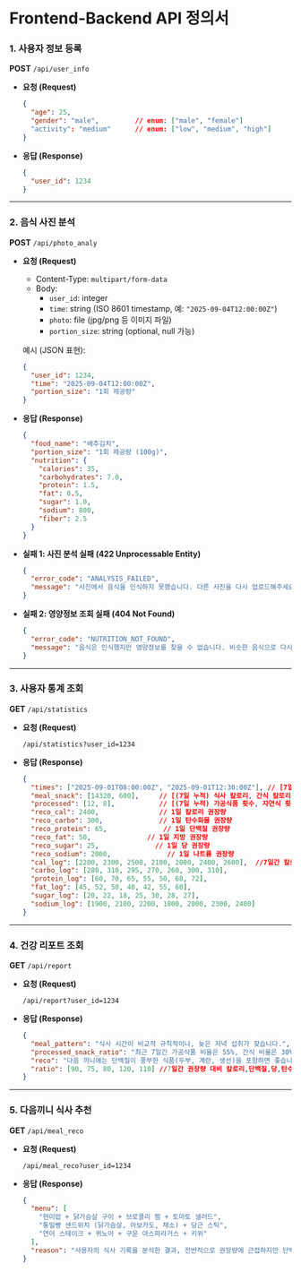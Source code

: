 # Frontend-Backend API 정의서

### 1. 사용자 정보 등록

**POST** `/api/user_info`

- **요청 (Request)**
    
    ```json
    {
      "age": 25,
      "gender": "male",         // enum: ["male", "female"]
      "activity": "medium"      // enum: ["low", "medium", "high"]
    }
    
    ```
    
- **응답 (Response)**
    
    ```json
    {
      "user_id": 1234
    }
    ```
    

---

### 2. 음식 사진 분석

**POST** `/api/photo_analy`

- **요청 (Request)**
    - Content-Type: `multipart/form-data`
    - Body:
        - `user_id`: integer
        - `time`: string (ISO 8601 timestamp, 예: `"2025-09-04T12:00:00Z"`)
        - `photo`: file (jpg/png 등 이미지 파일)
        - `portion_size`: string (optional, null 가능)
    
    예시 (JSON 표현):
    
    ```json
    {
      "user_id": 1234,
      "time": "2025-09-04T12:00:00Z",
      "portion_size": "1회 제공량"
    }
    ```
    
- **응답 (Response)**
    
    ```json
    {
      "food_name": "배추김치",
      "portion_size": "1회 제공량 (100g)",
      "nutrition": {
        "calories": 35,
        "carbohydrates": 7.0,
        "protein": 1.5,
        "fat": 0.5,
        "sugar": 1.0,
        "sodium": 800,
        "fiber": 2.5
      }
    }
    
    ```
    
- **실패 1: 사진 분석 실패 (422 Unprocessable Entity)**
    
    ```json
    {
      "error_code": "ANALYSIS_FAILED",
      "message": "사진에서 음식을 인식하지 못했습니다. 다른 사진을 다시 업로드해주세요."
    }
    ```
    
- **실패 2: 영양정보 조회 실패 (404 Not Found)**
    
    ```json
    {
      "error_code": "NUTRITION_NOT_FOUND",
      "message": "음식은 인식했지만 영양정보를 찾을 수 없습니다. 비슷한 음식으로 다시 시도해주세요."
    }
    ```
    

---

### 3. 사용자 통계 조회

**GET** `/api/statistics`

- **요청 (Request)**
    
    ```
    /api/statistics?user_id=1234
    
    ```
    
- **응답 (Response)**
    
    ```json
    {
      "times": ["2025-09-01T08:00:00Z", "2025-09-01T12:30:00Z"], // [7일간 식사 시간]
      "meal_snack": [14320, 600],     // [(7일 누적) 식사 칼로리, 간식 칼로리]
      "processed": [12, 8],           // [(7일 누적) 가공식품 횟수, 자연식 횟수]
      "reco_cal": 2400,               // 1일 칼로리 권장량
      "reco_carbo": 300,              // 1일 탄수화물 권장량
      "reco_protein": 65,              // 1일 단백질 권장량
      "reco_fat": 50,              // 1일 지방 권장량
      "reco_sugar": 25,              // 1일 당 권장량
      "reco_sodium": 2000,              // 1일 나트륨 권장량
      "cal_log": [2200, 2300, 2500, 2100, 2000, 2400, 2600],  //7일간 칼로리 섭취량
      "carbo_log": [280, 310, 295, 270, 260, 300, 310],
      "protein_log": [60, 70, 65, 55, 50, 68, 72],
      "fat_log": [45, 52, 50, 40, 42, 55, 60],
      "sugar_log": [20, 22, 18, 25, 30, 28, 27],
      "sodium_log": [1900, 2100, 2200, 1800, 2000, 2300, 2400]
    }
    
    ```
    

---

### 4. 건강 리포트 조회

**GET** `/api/report`

- **요청 (Request)**
    
    ```
    /api/report?user_id=1234
    
    ```
    
- **응답 (Response)**
    
    ```json
    {
      "meal_pattern": "식사 시간이 비교적 규칙적이나, 늦은 저녁 섭취가 잦습니다.",
      "processed_snack_ratio": "최근 7일간 가공식품 비율은 55%, 간식 비율은 30%입니다.",
      "reco": "다음 끼니에는 단백질이 풍부한 식품(두부, 계란, 생선)을 포함하면 좋습니다.",
      "ratio": [90, 75, 80, 120, 110] //7일간 권장량 대비 칼로리,단백질,당,탄수,나트륨 비율
    }
    
    ```
    

---

### 5. 다음끼니 식사 추천

**GET** `/api/meal_reco`

- **요청 (Request)**
    
    ```
    /api/meal_reco?user_id=1234
    
    ```
    
- **응답 (Response)**
    
    ```json
    {
      "menu": [
        "현미밥 + 닭가슴살 구이 + 브로콜리 찜 + 토마토 샐러드",
        "통밀빵 샌드위치 (닭가슴살, 아보카도, 채소) + 당근 스틱",
        "연어 스테이크 + 퀴노아 + 구운 아스파라거스 + 키위"
      ],
      "reason": "사용자의 식사 기록을 분석한 결과, 전반적으로 권장량에 근접하지만 단백질과 나트륨 섭취가 약간 높은 편입니다. 또한 가공식품 섭취 빈도가 높아 자연식 위주의 메뉴를 제안했습니다. 첫 번째 메뉴는 현미로 복합탄수화물을 제공하고, 닭가슴살로 단백질을 보충하며, 채소로 비타민과 섬유질을 늘립니다."
    }
    
    ```
